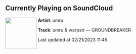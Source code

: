 ## Currently Playing on SoundCloud

[<img align="left" width="100" src="https://i1.sndcdn.com/artworks-zvfdzBdbA2x0jQda-tmV78g-t500x500.jpg">](https://soundcloud.com/umru/groundbreaker)

**Artist**: umru 

**Track**: umru & warpstr ― GROUNDBREAKER

Last updated at 02/21/2023 11:45
